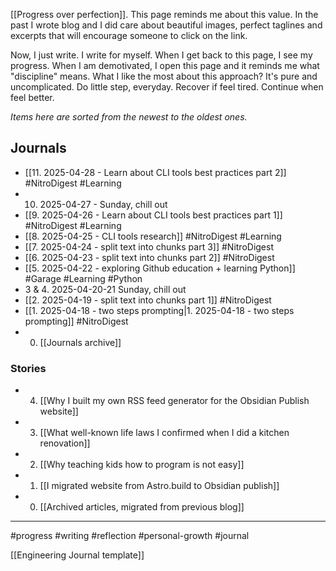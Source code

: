 [[Progress over perfection]]. This page reminds me about this value. In the past I wrote blog and I did care about beautiful images, perfect taglines and excerpts that will encourage someone to click on the link.

Now, I just write. I write for myself. When I get back to this page, I see my progress. When I am demotivated, I open this page and it reminds me what "discipline" means. What I like the most about this approach?
It's pure and uncomplicated. Do little step, everyday. Recover if feel tired. Continue when feel better.

_Items here are sorted from the newest to the oldest ones._

## Journals

- [[11. 2025-04-28 - Learn about CLI tools best practices part 2]] #NitroDigest #Learning
- 10. 2025-04-27 - Sunday, chill out
- [[9. 2025-04-26 - Learn about CLI tools best practices part 1]] #NitroDigest #Learning
- [[8. 2025-04-25 - CLI tools research]] #NitroDigest #Learning
- [[7. 2025-04-24 - split text into chunks part 3]] #NitroDigest
- [[6. 2025-04-23 - split text into chunks part 2]] #NitroDigest
- [[5. 2025-04-22 - exploring Github education + learning Python]] #Garage #Learning #Python
- 3 & 4. 2025-04-20-21 Sunday, chill out
- [[2. 2025-04-19 - split text into chunks part 1]] #NitroDigest
- [[1. 2025-04-18 - two steps prompting|1. 2025-04-18 - two steps prompting]] #NitroDigest
- 0. [[Journals archive]]

### Stories

- 4. [[Why I built my own RSS feed generator for the Obsidian Publish website]]
- 3. [[What well-known life laws I confirmed when I did a kitchen renovation]]
- 2. [[Why teaching kids how to program is not easy]]
- 1. [[I migrated website from Astro.build to Obsidian publish]]
- 0. [[Archived articles, migrated from previous blog]]

---

#progress #writing #reflection #personal-growth #journal

[[Engineering Journal template]]
